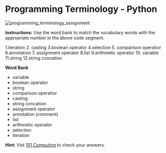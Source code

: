 # Programming Terminology - Python

![programming_terminology_assignment](https://user-images.githubusercontent.com/104539455/214882520-9579fe79-eed9-4b02-b936-1bbbeff2b8d0.png)


**Instructions:** Use the word bank to match the vocabulary words with the appropriate number in the above code segment. 

1.iteration
2. casting
3.boolean operator
4.selection
5. comparison operatior
6.annotation 
7. assignment operator
8.list
9.arithmetic operator
10. variable
11.string
12.string concation

**Word Bank**
- variable
- boolean operator
- string
- comparison operatior
- casting
- string concation
- assignment operator
- annotation (comment)
- list
- arithmetic operator
- selection
- iteration

**Hint:** Vist [101 Computing](https://www.101computing.net/programming-terminology-drag-and-drop/) to check your answers.
